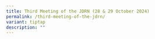 ```yaml
---
title: Third Meeting of the JDRN (28 & 29 October 2024)
permalink: /third-meeting-of-the-jdrn/
variant: tiptap
description: ""
---
```

<p></p>